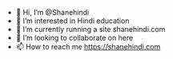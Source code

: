 - 👋 Hi, I’m @Shanehindi
- 👀 I’m interested in Hindi education
- 🌱 I’m currently running a site shanehindi.com
- 💞️ I’m looking to collaborate on here
- 📫 How to reach me https://shanehindi.com

<!---
Shanehindi/Shanehindi is a ✨ special ✨ repository because its `README.md` (this file) appears on your GitHub profile.
You can click the Preview link to take a look at your changes.
--->
